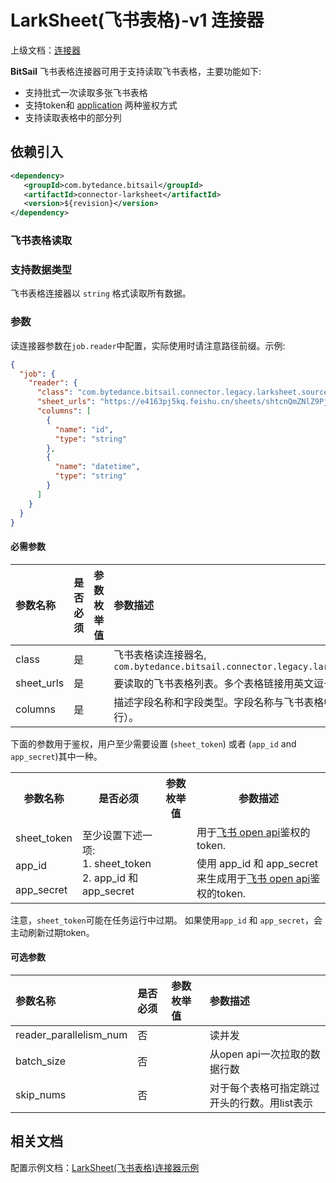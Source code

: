# LarkSheet(飞书表格)-v1 连接器

上级文档：[连接器](../../README.md)

**BitSail** 飞书表格连接器可用于支持读取飞书表格，主要功能如下:

 - 支持批式一次读取多张飞书表格
 - 支持token和 [application](https://open.feishu.cn/document/ukTMukTMukTM/uYTM5UjL2ETO14iNxkTN/terminology?lang=en-US) 两种鉴权方式
 - 支持读取表格中的部分列

## 依赖引入

```xml
<dependency>
   <groupId>com.bytedance.bitsail</groupId>
   <artifactId>connector-larksheet</artifactId>
   <version>${revision}</version>
</dependency>
```

### 飞书表格读取

### 支持数据类型

飞书表格连接器以 `string` 格式读取所有数据。


### 参数

读连接器参数在`job.reader`中配置，实际使用时请注意路径前缀。示例:

```json
{
  "job": {
    "reader": {
      "class": "com.bytedance.bitsail.connector.legacy.larksheet.source.LarkSheetInputFormat",
      "sheet_urls": "https://e4163pj5kq.feishu.cn/sheets/shtcnQmZNlZ9PjZUJKT5oU3Sjjg?sheet=ZbzDHq",
      "columns": [
        {
          "name": "id",
          "type": "string"
        },
        {
          "name": "datetime",
          "type": "string"
        }
      ]
    }
  }
}
```

#### 必需参数

| 参数名称       | 是否必须 | 参数枚举值 | 参数描述                                                                                      |
|:-----------|:-----|:------|:------------------------------------------------------------------------------------------|
| class      | 是    |       | 飞书表格读连接器名, `com.bytedance.bitsail.connector.legacy.larksheet.source.LarkSheetInputFormat` |
| sheet_urls | 是    |       | 要读取的飞书表格列表。多个表格链接用英文逗号分隔。                                                                 | 
| columns    | 是    |       | 描述字段名称和字段类型。字段名称与飞书表格中的header相关（header即为第一行）。                                             |

下面的参数用于鉴权，用户至少需要设置 (`sheet_token`) 或者 (`app_id` and `app_secret`)其中一种。


<table>
    <tr>
        <th>参数名称</th>
        <th>是否必须</th>
        <th>参数枚举值</th>
        <th>参数描述</th>
    </tr>
    <tr>
        <td>sheet_token</td>
        <td rowspan="3">至少设置下述一项:<br/>1. sheet_token<br/> 2. app_id 和 app_secret</td>
        <td></td>
        <td>用于<a href="https://open.feishu.cn/document/ukTMukTMukTM/ugTMzUjL4EzM14COxMTN">飞书 open api</a>鉴权的token.</td>
    </tr>
    <tr>
        <td>app_id</td>
        <td></td>
        <td rowspan="2">使用 app_id 和 app_secret 来生成用于<a href="https://open.feishu.cn/document/ukTMukTMukTM/ugTMzUjL4EzM14COxMTN">飞书 open api</a>鉴权的token.</td>
    </tr>
    <tr>
        <td>app_secret</td>
        <td></td>
    </tr>
</table>

注意，`sheet_token`可能在任务运行中过期。
如果使用`app_id` 和 `app_secret`，会主动刷新过期token。


#### 可选参数

| 参数名称                   | 是否必须 | 参数枚举值 | 参数描述                     |
|:-----------------------|:-----|:------|:-------------------------|
| reader_parallelism_num | 否    |       | 读并发                      |
| batch_size             | 否    |       | 从open api一次拉取的数据行数       |
| skip_nums              | 否    |       | 对于每个表格可指定跳过开头的行数。用list表示 |

## 相关文档

配置示例文档：[LarkSheet(飞书表格)连接器示例](./larksheet-example.md)
